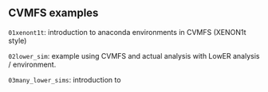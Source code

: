 
## CVMFS examples

`01xenont1t`: introduction to anaconda environments in CVMFS (XENON1t style)

`02lower_sim`: example using CVMFS and actual analysis with LowER analysis / environment.

`03many_lower_sims`: introduction to 